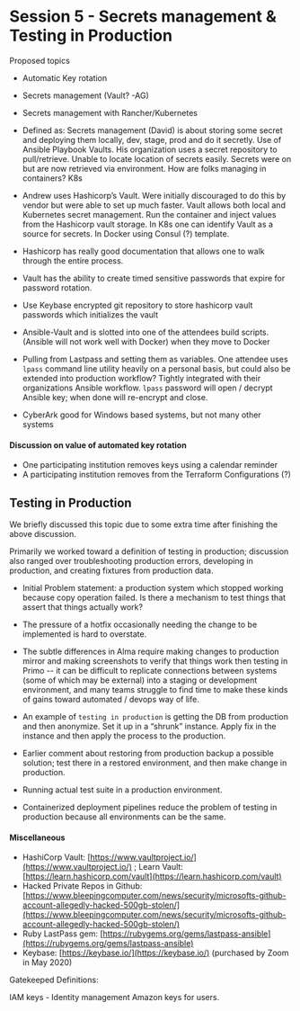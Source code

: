 # Session 5 - Secrets management & Testing in Production

Proposed topics
 * Automatic Key rotation
 * Secrets management (Vault? -AG)
 * Secrets management with Rancher/Kubernetes

* Defined as: Secrets management (David) is about storing some secret and deploying them locally, dev, stage, prod and do it secretly. Use of Ansible Playbook Vaults. His organization uses a secret repository to pull/retrieve. Unable to locate location of secrets easily. Secrets were on but are now retrieved via environment.  How are folks managing in containers? K8s

* Andrew uses Hashicorp’s Vault. Were initially discouraged to do this by vendor but were able to set up much faster. Vault allows both local and Kubernetes secret management. Run the container and inject values from the Hashicorp vault storage. In K8s one can identify Vault as a source for secrets. In Docker using Consul (?) template. 
* Hashicorp has really good documentation that allows one to walk through the entire process.
* Vault has the ability to create timed sensitive passwords that expire for password rotation.
* Use Keybase encrypted git repository to store hashicorp vault passwords which initializes the vault

* Ansible-Vault and is slotted into one of the attendees build scripts. (Ansible will not work well with Docker) when they move to Docker

* Pulling from Lastpass and setting them as variables. One attendee uses `lpass` command line utility heavily on a personal basis, but could also be extended into production workflow?  Tightly integrated with their organizations Ansible workflow.  `lpass` password will open / decrypt Ansible key; when done will re-encrypt and close.

* CyberArk good for Windows based systems, but not many other systems


#### Discussion on value of automated key rotation

 * One participating institution removes keys using a calendar reminder
 * A participating institution removes from the Terraform Configurations (?)

## Testing in Production

We briefly discussed this topic due to some extra time after finishing the above
discussion.

Primarily we worked toward a definition of testing in production; discussion
also ranged over troubleshooting production errors, developing in production, and creating fixtures from
production data.

 * Initial Problem statement: a production system which stopped working because copy operation failed. Is there a mechanism to test things that assert that things actually work?

 * The pressure of a hotfix occasionally needing the change to be implemented is hard to overstate.

 * The subtle differences in Alma require making changes to production mirror and making screenshots to verify that things work then testing in Primo -- it can be difficult to replicate connections between systems (some of which may be external) into a staging or development environment, and many teams struggle to find time to make these kinds of gains toward automated / devops way of life.

 * An example of `testing in production` is getting the DB from production and then anonymize. Set it up in a “shrunk” instance. Apply fix in the instance and then apply the process to the production.

 * Earlier comment about restoring from production backup a possible solution; test there in a restored environment, and then make change in production.

 * Running actual test suite in a production environment.

 * Containerized deployment pipelines reduce the problem of testing in
   production because all environments can be the same.

 #### Miscellaneous

 * HashiCorp Vault: [https://www.vaultproject.io/](https://www.vaultproject.io/) ; Learn Vault: [https://learn.hashicorp.com/vault](https://learn.hashicorp.com/vault)
 * Hacked Private Repos in Github: [https://www.bleepingcomputer.com/news/security/microsofts-github-account-allegedly-hacked-500gb-stolen/](https://www.bleepingcomputer.com/news/security/microsofts-github-account-allegedly-hacked-500gb-stolen/)
 * Ruby LastPass gem: [https://rubygems.org/gems/lastpass-ansible](https://rubygems.org/gems/lastpass-ansible)
 * Keybase: [https://keybase.io/](https://keybase.io/)  (purchased by Zoom in May 2020)

Gatekeeped Definitions:

IAM keys - Identity management Amazon keys for users.  


